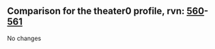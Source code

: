 ## Comparison for the theater0 profile, rvn: [560](https://github.com/PRO100KatYT/FortniteProfileRevisions/tree/main/profiles/theater0/560%20theater0.json)-[561](https://github.com/PRO100KatYT/FortniteProfileRevisions/tree/main/profiles/theater0/561%20theater0.json)

No changes
